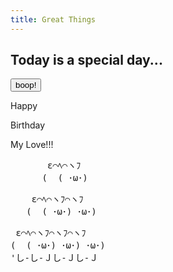 ```yaml
---
title: Great Things
---
```



<h2>Today is a special day...</h2> 

<button id="gt-show-btn">boop!</button>

<div id="gt-cont">
    <p><span class="gt-anm">H</span><span class="gt-anm">a</span><span class="gt-anm">p</span><span class="gt-anm">p</span><span class="gt-anm">y</span></p>
    <p><span class="gt-anm">B</span><span class="gt-anm">i</span><span class="gt-anm">r</span><span class="gt-anm">t</span><span class="gt-anm">h</span><span class="gt-anm">d</span><span class="gt-anm">a</span><span class="gt-anm">y</span></p>
    <p><span class="gt-anm">M</span><span class="gt-anm">y</span><span class="gt-anm">&nbsp;</span><span class="gt-anm">L</span><span class="gt-anm">o</span><span class="gt-anm">v</span><span class="gt-anm">e</span><span class="gt-anm">!</span><span class="gt-anm">!</span><span class="gt-anm">!</span></p>
</div>
<pre class="gt-pig row-1">
       ε⌒ﾍ⌒ヽﾌ
      (  ( ･ω･)
</pre>
<pre class="gt-pig row-2">
    ε⌒ﾍ⌒ヽﾌ⌒ヽﾌ
   (  ( ･ω･) ･ω･)
</pre>
<pre class="gt-pig row-3">
 ε⌒ﾍ⌒ヽﾌ⌒ヽﾌ⌒ヽﾌ
(  ( ･ω･) ･ω･) ･ω･)
'し-し-Ｊし-Ｊし-Ｊ
</pre>
<template id="gt-msg">
    <p><span class="gt-anm">H</span><span class="gt-anm">a</span><span class="gt-anm">p</span><span class="gt-anm">p</span><span class="gt-anm">y</span></p>
    <p>Birthday</p>
    <p>My Love!!!</p>
</template>